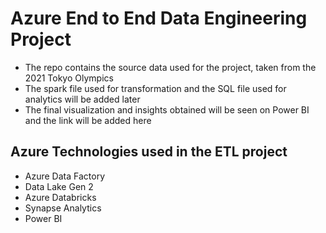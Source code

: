 # **Azure End to End Data Engineering Project**

- The repo contains the source data used for the project, taken from the 2021 Tokyo Olympics
- The spark file used for transformation and the SQL file used for analytics will be added later
- The final visualization and insights obtained will be seen on Power BI and the link will be added here

## Azure Technologies used in the ETL project 

- Azure Data Factory
- Data Lake Gen 2
- Azure Databricks
- Synapse Analytics 
- Power BI
